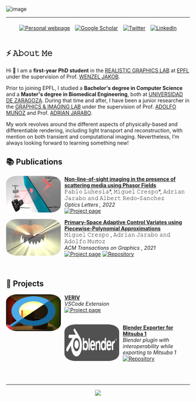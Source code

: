 ![image](https://github.com/mcrescas/mcrescas/blob/master/Banner_github.gif)

-----

<div align='center' style='margin-top: 20px;'>
<a href='https://mcrespo.me' style='margin-right: 10px'><img src="https://img.shields.io/badge/-Website-3b5998?style=for-the-badge&logo=google-chrome&logoColor=white" title="Personal webpage" /></a>
<a href='https://scholar.google.com/citations?user=NARft-0AAAAJ' style='margin-right: 10px'><img src="https://img.shields.io/badge/-Scholar-5654a8?style=for-the-badge&logo=google-scholar&logoColor=white" title="Google Scholar" /></a>
<a href='https://twitter.com/mcrespo__' style='margin-right: 10px'><img src="https://img.shields.io/badge/-Twitter-00acee?style=for-the-badge&logo=Twitter&logoColor=white" title="Twitter" /></a>
<a href='https://www.linkedin.com/in/mcrescas/'><img src="https://img.shields.io/badge/-LinkedIn-0e76a8?style=for-the-badge&logo=Linkedin&logoColor=white" title="LinkedIn" /></a>
</div>

<br/>

## ⚡ 𝙰𝚋𝚘𝚞𝚝 𝙼𝚎

<p>
Hi 👋 I am a <strong>first-year PhD student</strong> in the <a href='https://rgl.epfl.ch/'>REALISTIC GRAPHICS LAB</a> at <a href='https://www.epfl.ch/'>EPFL</a> under 
the supervision of Prof. <a href='https://rgl.epfl.ch/people/wjakob'>WENZEL JAKOB</a>.

Prior to joining EPFL, I studied a <strong>Bachelor's degree in Computer Science</strong> and a <strong>Master's degree 
in Biomedical Engineering</strong>, both at <a href='https://www.unizar.es/'>UNIVERSIDAD DE ZARAGOZA</a>. 
During that time and after, I have been a junior researcher in the <a href="https://graphics.unizar.es">GRAPHICS & IMAGING 
LAB</a> under the supervision of Prof. <a href="http://adolfo-munoz.com">ADOLFO MUÑOZ</a> and Prof. <a href="http://giga.cps.unizar.es/~ajarabo/">ADRIAN JARABO</a>.

My work revolves around the different aspects of physically-based and differentiable rendering, including light transport and reconstruction, 
with mention on both transient and computational imaging. Nevertheless, I’m always looking forward to learning something new!
</p>

## 📚 Publications

[<img align="left" height="100px" width="150px" alt="NLOS Scattering thumb" src="https://github.com/mcrescas/mcrescas/blob/master/thumb-nlos.png" style="margin-right: 10px; border-radius: 20%"/>](https://mcrespo.me/publications/nlos-scattering-media/)

[**Non-line-of-sight imaging in the presence of scattering media using Phasor Fields**](https://mcrespo.me/publications/nlos-scattering-media/) \
𝙿𝚊𝚋𝚕𝚘 𝙻𝚞𝚑𝚎𝚜𝚒𝚊*, 𝙼𝚒𝚐𝚞𝚎𝚕 𝙲𝚛𝚎𝚜𝚙𝚘*, 𝙰𝚍𝚛𝚒𝚊𝚗 𝙹𝚊𝚛𝚊𝚋𝚘 𝚊𝚗𝚍 𝙰𝚕𝚋𝚎𝚛𝚝 𝚁𝚎𝚍𝚘-𝚂𝚊𝚗𝚌𝚑𝚎𝚣 \
*Optics Letters , 2022* \
<a href='https://mcrespo.me/publications/nlos-scattering-media/'><img src="https://img.shields.io/badge/Project page-3b5998?style=flat-square&logo=google-chrome&logoColor=white" title="Project page" /></a>
<br/>

[<img align="left" height="100px" width="150px" alt="Primary-space thumb" src="https://github.com/mcrescas/mcrescas/blob/master/thumb-primary.jpg" style="margin-right: 10px; border-radius: 20%"/>](https://mcrespo.me/publications/primary-space-cv/)

[**Primary-Space Adaptive Control Variates using Piecewise-Polynomial Approximations**](https://mcrespo.me/publications/primary-space-cv) \
𝙼𝚒𝚐𝚞𝚎𝚕 𝙲𝚛𝚎𝚜𝚙𝚘 , 𝙰𝚍𝚛𝚒𝚊𝚗 𝙹𝚊𝚛𝚊𝚋𝚘 𝚊𝚗𝚍 𝙰𝚍𝚘𝚕𝚏𝚘 𝙼𝚞𝚗̃𝚘𝚣 \
*ACM Transactions on Graphics , 2021* \
<a href='https://mcrespo.me/publications/primary-space-cv/'><img src="https://img.shields.io/badge/Project page-3b5998?style=flat-square&logo=google-chrome&logoColor=white" title="Project page" /></a>
<a href='https://github.com/mcrescas/viltrum-mitsuba/'><img src="https://img.shields.io/badge/-Repository-4078c0?style=flat-square&logo=Github&logoColor=white" title="Repository" /></a>
<br/>

<br/>

## 💾 Projects

[<img align="left" height="100px" width="150px" alt="VERIV thumb" src="https://github.com/mcrescas/mcrescas/blob/master/thumb-veriv.png" style="margin-right: 10px; border-radius: 20%"/>](https://marketplace.visualstudio.com/items?itemName=mcrespo.veriv)

[**VERIV**](https://marketplace.visualstudio.com/items?itemName=mcrespo.veriv) \
*VSCode Extension* \
<a href='https://marketplace.visualstudio.com/items?itemName=mcrespo.veriv'><img src="https://img.shields.io/badge/Project page-3b5998?style=flat-square&logo=google-chrome&logoColor=white" title="Project page" /></a>
<br/>
<br/>

[<img align="left" height="100px" width="150px" alt="Blender Mitsuba 1 thumb" src="https://github.com/mcrescas/mcrescas/blob/master/thumb-blenderM1.png" style="margin-right: 10px; border-radius: 20%"/>](https://github.com/mcrescas/BlenderExporterM1)

[**Blender Exporter for Mitsuba 1**](https://github.com/mcrescas/BlenderExporterM1) \
*Blender plugin with interoperability while exporting to Mitsuba 1* \
<a href='https://github.com/mcrescas/BlenderExporterM1'><img src="https://img.shields.io/badge/-Repository-4078c0?style=flat-square&logo=Github&logoColor=white" title="Repository" /></a>
<br/>
<br/>

<br/>

----

<div align='center'>
<a href="https://hits.seeyoufarm.com"><img src="https://hits.seeyoufarm.com/api/count/incr/badge.svg?url=https%3A%2F%2Fgithub.com%2Fmcrescas%2Fmcrescas&count_bg=%2379C83D&title_bg=%23555555&icon=googleanalytics.svg&icon_color=%23E7E7E7&title=Visitors&edge_flat=false"/></a>
</div>
